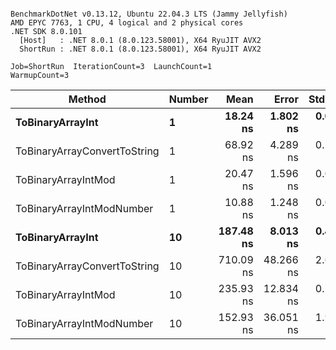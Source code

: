 ```

BenchmarkDotNet v0.13.12, Ubuntu 22.04.3 LTS (Jammy Jellyfish)
AMD EPYC 7763, 1 CPU, 4 logical and 2 physical cores
.NET SDK 8.0.101
  [Host]   : .NET 8.0.1 (8.0.123.58001), X64 RyuJIT AVX2
  ShortRun : .NET 8.0.1 (8.0.123.58001), X64 RyuJIT AVX2

Job=ShortRun  IterationCount=3  LaunchCount=1  
WarmupCount=3  

```
| Method                       | Number | Mean      | Error     | StdDev   | Min       | Max       | Gen0   | Allocated |
|----------------------------- |------- |----------:|----------:|---------:|----------:|----------:|-------:|----------:|
| **ToBinaryArrayInt**             | **1**      |  **18.24 ns** |  **1.802 ns** | **0.099 ns** |  **18.17 ns** |  **18.36 ns** | **0.0004** |      **32 B** |
| ToBinaryArrayConvertToString | 1      |  68.92 ns |  4.289 ns | 0.235 ns |  68.67 ns |  69.14 ns | 0.0011 |      96 B |
| ToBinaryArrayIntMod          | 1      |  20.47 ns |  1.596 ns | 0.087 ns |  20.37 ns |  20.53 ns | 0.0004 |      32 B |
| ToBinaryArrayIntModNumber    | 1      |  10.88 ns |  1.248 ns | 0.068 ns |  10.81 ns |  10.94 ns | 0.0004 |      32 B |
| **ToBinaryArrayInt**             | **10**     | **187.48 ns** |  **8.013 ns** | **0.439 ns** | **186.98 ns** | **187.83 ns** | **0.0038** |     **320 B** |
| ToBinaryArrayConvertToString | 10     | 710.09 ns | 48.266 ns | 2.646 ns | 707.04 ns | 711.67 ns | 0.0114 |    1024 B |
| ToBinaryArrayIntMod          | 10     | 235.93 ns | 12.834 ns | 0.703 ns | 235.12 ns | 236.36 ns | 0.0038 |     320 B |
| ToBinaryArrayIntModNumber    | 10     | 152.93 ns | 36.051 ns | 1.976 ns | 151.41 ns | 155.17 ns | 0.0038 |     320 B |
